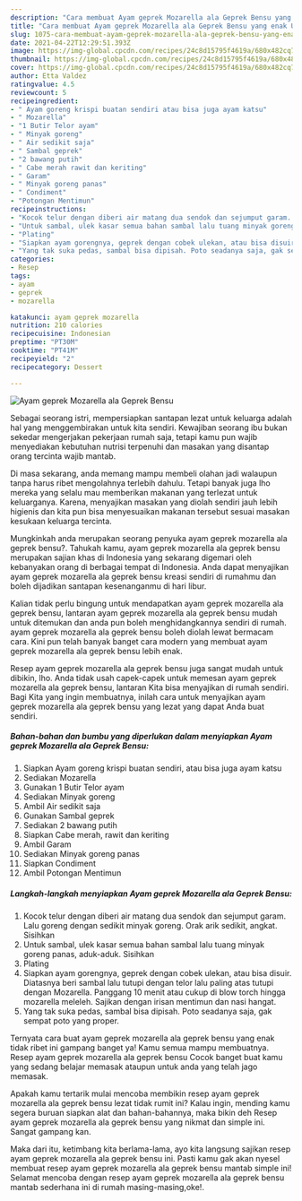 ```yaml
---
description: "Cara membuat Ayam geprek Mozarella ala Geprek Bensu yang enak Untuk Jualan"
title: "Cara membuat Ayam geprek Mozarella ala Geprek Bensu yang enak Untuk Jualan"
slug: 1075-cara-membuat-ayam-geprek-mozarella-ala-geprek-bensu-yang-enak-untuk-jualan
date: 2021-04-22T12:29:51.393Z
image: https://img-global.cpcdn.com/recipes/24c8d15795f4619a/680x482cq70/ayam-geprek-mozarella-ala-geprek-bensu-foto-resep-utama.jpg
thumbnail: https://img-global.cpcdn.com/recipes/24c8d15795f4619a/680x482cq70/ayam-geprek-mozarella-ala-geprek-bensu-foto-resep-utama.jpg
cover: https://img-global.cpcdn.com/recipes/24c8d15795f4619a/680x482cq70/ayam-geprek-mozarella-ala-geprek-bensu-foto-resep-utama.jpg
author: Etta Valdez
ratingvalue: 4.5
reviewcount: 5
recipeingredient:
- " Ayam goreng krispi buatan sendiri atau bisa juga ayam katsu"
- " Mozarella"
- "1 Butir Telor ayam"
- " Minyak goreng"
- " Air sedikit saja"
- " Sambal geprek"
- "2 bawang putih"
- " Cabe merah rawit dan keriting"
- " Garam"
- " Minyak goreng panas"
- " Condiment"
- "Potongan Mentimun"
recipeinstructions:
- "Kocok telur dengan diberi air matang dua sendok dan sejumput garam. Lalu goreng dengan sedikit minyak goreng. Orak arik sedikit, angkat. Sisihkan"
- "Untuk sambal, ulek kasar semua bahan sambal lalu tuang minyak goreng panas, aduk-aduk. Sisihkan"
- "Plating"
- "Siapkan ayam gorengnya, geprek dengan cobek ulekan, atau bisa disuir. Diatasnya beri sambal lalu tutupi dengan telor lalu paling atas tutupi dengan Mozarella. Panggang 10 menit atau cukup di blow torch hingga mozarella meleleh. Sajikan dengan irisan mentimun dan nasi hangat."
- "Yang tak suka pedas, sambal bisa dipisah. Poto seadanya saja, gak sempat poto yang proper."
categories:
- Resep
tags:
- ayam
- geprek
- mozarella

katakunci: ayam geprek mozarella 
nutrition: 210 calories
recipecuisine: Indonesian
preptime: "PT30M"
cooktime: "PT41M"
recipeyield: "2"
recipecategory: Dessert

---
```



![Ayam geprek Mozarella ala Geprek Bensu](https://img-global.cpcdn.com/recipes/24c8d15795f4619a/680x482cq70/ayam-geprek-mozarella-ala-geprek-bensu-foto-resep-utama.jpg)

Sebagai seorang istri, mempersiapkan santapan lezat untuk keluarga adalah hal yang menggembirakan untuk kita sendiri. Kewajiban seorang ibu bukan sekedar mengerjakan pekerjaan rumah saja, tetapi kamu pun wajib menyediakan kebutuhan nutrisi terpenuhi dan masakan yang disantap orang tercinta wajib mantab.

Di masa  sekarang, anda memang mampu membeli olahan jadi walaupun tanpa harus ribet mengolahnya terlebih dahulu. Tetapi banyak juga lho mereka yang selalu mau memberikan makanan yang terlezat untuk keluarganya. Karena, menyajikan masakan yang diolah sendiri jauh lebih higienis dan kita pun bisa menyesuaikan makanan tersebut sesuai masakan kesukaan keluarga tercinta. 



Mungkinkah anda merupakan seorang penyuka ayam geprek mozarella ala geprek bensu?. Tahukah kamu, ayam geprek mozarella ala geprek bensu merupakan sajian khas di Indonesia yang sekarang digemari oleh kebanyakan orang di berbagai tempat di Indonesia. Anda dapat menyajikan ayam geprek mozarella ala geprek bensu kreasi sendiri di rumahmu dan boleh dijadikan santapan kesenanganmu di hari libur.

Kalian tidak perlu bingung untuk mendapatkan ayam geprek mozarella ala geprek bensu, lantaran ayam geprek mozarella ala geprek bensu mudah untuk ditemukan dan anda pun boleh menghidangkannya sendiri di rumah. ayam geprek mozarella ala geprek bensu boleh diolah lewat bermacam cara. Kini pun telah banyak banget cara modern yang membuat ayam geprek mozarella ala geprek bensu lebih enak.

Resep ayam geprek mozarella ala geprek bensu juga sangat mudah untuk dibikin, lho. Anda tidak usah capek-capek untuk memesan ayam geprek mozarella ala geprek bensu, lantaran Kita bisa menyajikan di rumah sendiri. Bagi Kita yang ingin membuatnya, inilah cara untuk menyajikan ayam geprek mozarella ala geprek bensu yang lezat yang dapat Anda buat sendiri.

<!--inarticleads1-->

##### Bahan-bahan dan bumbu yang diperlukan dalam menyiapkan Ayam geprek Mozarella ala Geprek Bensu:

1. Siapkan  Ayam goreng krispi buatan sendiri, atau bisa juga ayam katsu
1. Sediakan  Mozarella
1. Gunakan 1 Butir Telor ayam
1. Sediakan  Minyak goreng
1. Ambil  Air sedikit saja
1. Gunakan  Sambal geprek
1. Sediakan 2 bawang putih
1. Siapkan  Cabe merah, rawit dan keriting
1. Ambil  Garam
1. Sediakan  Minyak goreng panas
1. Siapkan  Condiment
1. Ambil Potongan Mentimun




<!--inarticleads2-->

##### Langkah-langkah menyiapkan Ayam geprek Mozarella ala Geprek Bensu:

1. Kocok telur dengan diberi air matang dua sendok dan sejumput garam. Lalu goreng dengan sedikit minyak goreng. Orak arik sedikit, angkat. Sisihkan
1. Untuk sambal, ulek kasar semua bahan sambal lalu tuang minyak goreng panas, aduk-aduk. Sisihkan
1. Plating
1. Siapkan ayam gorengnya, geprek dengan cobek ulekan, atau bisa disuir. Diatasnya beri sambal lalu tutupi dengan telor lalu paling atas tutupi dengan Mozarella. Panggang 10 menit atau cukup di blow torch hingga mozarella meleleh. Sajikan dengan irisan mentimun dan nasi hangat.
1. Yang tak suka pedas, sambal bisa dipisah. Poto seadanya saja, gak sempat poto yang proper.




Ternyata cara buat ayam geprek mozarella ala geprek bensu yang enak tidak ribet ini gampang banget ya! Kamu semua mampu membuatnya. Resep ayam geprek mozarella ala geprek bensu Cocok banget buat kamu yang sedang belajar memasak ataupun untuk anda yang telah jago memasak.

Apakah kamu tertarik mulai mencoba membikin resep ayam geprek mozarella ala geprek bensu lezat tidak rumit ini? Kalau ingin, mending kamu segera buruan siapkan alat dan bahan-bahannya, maka bikin deh Resep ayam geprek mozarella ala geprek bensu yang nikmat dan simple ini. Sangat gampang kan. 

Maka dari itu, ketimbang kita berlama-lama, ayo kita langsung sajikan resep ayam geprek mozarella ala geprek bensu ini. Pasti kamu gak akan nyesel membuat resep ayam geprek mozarella ala geprek bensu mantab simple ini! Selamat mencoba dengan resep ayam geprek mozarella ala geprek bensu mantab sederhana ini di rumah masing-masing,oke!.

